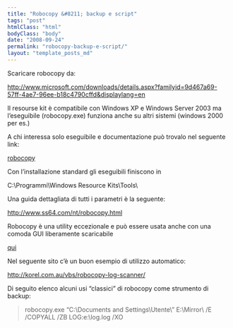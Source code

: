 ```yaml
---
title: "Robocopy &#8211; backup e script"
tags: "post"
htmlClass: "html"
bodyClass: "body"
date: "2008-09-24"
permalink: "robocopy-backup-e-script/"
layout: "template_posts_md"
---
```

<p>Scaricare robocopy da:</p>
<p><a title="robocopy" href="http://www.microsoft.com/downloads/details.aspx?familyid=9d467a69-57ff-4ae7-96ee-b18c4790cffd&amp;displaylang=en" target="_blank">http://www.microsoft.com/downloads/details.aspx?familyid=9d467a69-57ff-4ae7-96ee-b18c4790cffd&amp;displaylang=en</a></p>
<p>Il resourse kit è compatibile con Windows XP e Windows Server 2003 ma l&#8217;eseguibile (robocopy.exe) funziona anche su altri sistemi (windows 2000 per es.)</p>
<p>A chi interessa solo eseguibile e documentazione può trovalo nel seguente link:</p>
<p><a href="http://www.maurizio.proietti.name/wp-content/uploads/2008/09/robocopy.zip">robocopy</a></p>
<p>Con l&#8217;installazione standard gli eseguibili finiscono in</p>
<p>C:\Programmi\Windows Resource Kits\Tools\</p>
<p>Una guida dettagliata di tutti i parametri è la seguente:</p>
<p><a href="http://www.ss64.com/nt/robocopy.html" target="_blank">http://www.ss64.com/nt/robocopy.html</a></p>
<p>Robocopy è una utility eccezionale e può essere usata anche con una comoda GUI liberamente scaricabile <a href="http://download.microsoft.com/download/f/d/0/fd05def7-68a1-4f71-8546-25c359cc0842/UtilitySpotlight2006_11.exe" target="_blank"></a></p>
<p><a href="http://download.microsoft.com/download/f/d/0/fd05def7-68a1-4f71-8546-25c359cc0842/UtilitySpotlight2006_11.exe" target="_blank">qui</a></p>
<p>Nel seguente sito c&#8217;è un buon esempio di utilizzo automatico:</p>
<p><a href="http://korel.com.au/vbs/robocopy-log-scanner/" target="_blank">http://korel.com.au/vbs/robocopy-log-scanner/</a></p>
<p>Di seguito elenco alcuni usi &#8220;classici&#8221; di robocopy come strumento di backup:</p>
<blockquote><p>robocopy.exe &#8220;C:\Documents and Settings\Utente\&#8221; E:\Mirror\ /E /COPYALL /ZB LOG:e:\log.log /XO</p></blockquote>
